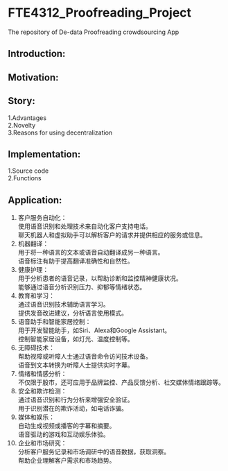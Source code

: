 # FTE4312_Proofreading_Project
The repository of De-data Proofreading crowdsourcing App

## Introduction:

## Motivation:

## Story:
1.Advantages  
2.Novelty  
3.Reasons for using decentralization  

## Implementation:
1.Source code  
2.Functions  

## Application:
1. 客户服务自动化：  
使用语音识别和处理技术来自动化客户支持电话。  
聊天机器人和虚拟助手可以解析客户的请求并提供相应的服务或信息。  
2. 机器翻译：  
用于将一种语言的文本或语音自动翻译成另一种语言。  
语音标注有助于提高翻译准确性和自然性。  
3. 健康护理：  
用于分析患者的语音记录，以帮助诊断和监控精神健康状况。  
能够通过语音分析识别压力、抑郁等情绪状态。  
4. 教育和学习：  
通过语音识别技术辅助语言学习。  
提供发音改进建议，分析语言使用模式。  
5. 语音助手和智能家居控制：  
用于开发智能助手，如Siri、Alexa和Google Assistant。  
控制智能家居设备，如灯光、温度控制等。  
6. 无障碍技术：  
帮助视障或听障人士通过语音命令访问技术设备。  
语音到文本转换为听障人士提供实时字幕。  
7. 情绪和情感分析：  
不仅限于股市，还可应用于品牌监控、产品反馈分析、社交媒体情绪跟踪等。  
8. 安全和欺诈检测：  
通过语音识别和行为分析来增强安全验证。  
用于识别潜在的欺诈活动，如电话诈骗。  
9. 媒体和娱乐：  
自动生成视频或播客的字幕和摘要。  
语音驱动的游戏和互动娱乐体验。  
10. 企业和市场研究：  
分析客户服务记录和市场调研中的语音数据，获取洞察。  
帮助企业理解客户需求和市场趋势。  
